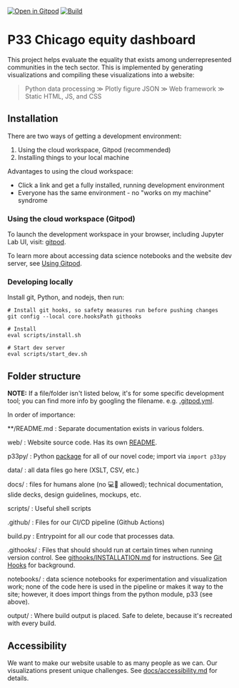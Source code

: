 [![Open in Gitpod](https://img.shields.io/badge/Contribute%20with-Gitpod-908a85?logo=gitpod)](https://gitpod.io/#https://github.com/p33chicago/P33-DEI-dashboard-project)
[![Build](https://github.com/p33chicago/P33-DEI-dashboard-project/actions/workflows/build-and-deploy.yml/badge.svg)](https://github.com/p33chicago/P33-DEI-dashboard-project/actions/workflows/build-and-deploy.yml)

# P33 Chicago equity dashboard

This project helps evaluate the equality that exists among underrepresented communities in the tech sector. This is implemented by generating visualizations and compiling these visualizations into a website:

> Python data processing ≫ Plotly figure JSON ≫ Web framework ≫ Static HTML, JS, and CSS

## Installation

There are two ways of getting a development environment:

1. Using the cloud workspace, Gitpod (recommended)
2. Installing things to your local machine

Advantages to using the cloud workspace:

* Click a link and get a fully installed, running development environment
* Everyone has the same environment - no "works on my machine" syndrome

### Using the cloud workspace (Gitpod)

To launch the development workspace in your browser, including Jupyter Lab UI, visit: [gitpod](https://gitpod.io/#https://github.com/p33chicago/P33-DEI-dashboard-project).

To learn more about accessing data science notebooks and the website dev server, see [Using Gitpod](./docs/using%20gitpod.md).

### Developing locally

Install git, Python, and nodejs, then run:

```shell
# Install git hooks, so safety measures run before pushing changes
git config --local core.hooksPath githooks

# Install
eval scripts/install.sh

# Start dev server
eval scripts/start_dev.sh
```

## Folder structure

**NOTE:** If a file/folder isn't listed below, it's for some specific development tool; you can find more info by googling the filename. e.g. [.gitpod.yml](https://google.com/search?q=.gitpod.yml).

In order of importance:

**/README.md
: Separate documentation exists in various folders.

web/
: Website source code. Has its own [README](web/README.md).

p33py/
: Python [package](https://docs.python.org/3/tutorial/modules.html#packages) for all of our novel code; import via `import p33py`

data/
: all data files go here (XSLT, CSV, etc.)

docs/
: files for humans alone (no 💻🤖 allowed); technical documentation, slide decks, design guidelines, mockups, etc.

scripts/
: Useful shell scripts

.github/
: Files for our CI/CD pipeline (Github Actions)

build.py
: Entrypoint for all our code that processes data.

.githooks/
: Files that should should run at certain times when running version control. See [githooks/INSTALLATION.md](githooks/INSTALLATION.md) for instructions. See [Git Hooks](https://git-scm.com/book/en/v2/Customizing-Git-Git-Hooks) for background.

notebooks/
: data science notebooks for experimentation and visualization work; none of the code here is used in the pipeline or makes it way to the site; however, it does import things from the python module, p33 (see above).

output/
: Where build output is placed. Safe to delete, because it's recreated with every build.

## Accessibility

We want to make our website usable to as many people as we can. Our visualizations present unique challenges. See [docs/accessibility.md](docs/accessibility.md) for details.
